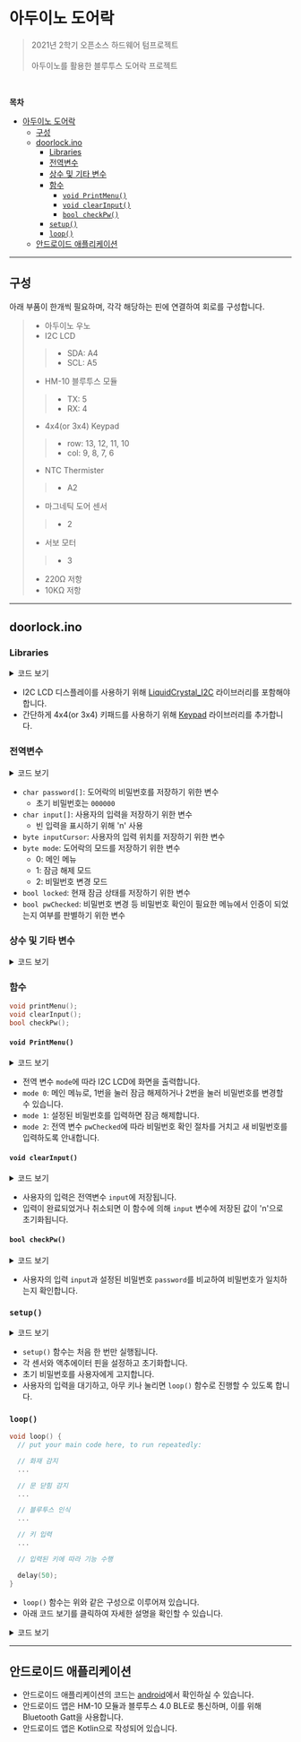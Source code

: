 # 아두이노 도어락

> 2021년 2학기 오픈소스 하드웨어 텀프로젝트
> <br><br>아두이노를 활용한 블루투스 도어락 프로젝트

<br>

**목차**
- [아두이노 도어락](#아두이노-도어락)
  - [구성](#구성)
  - [doorlock.ino](#doorlockino)
    - [Libraries](#libraries)
    - [전역변수](#전역변수)
    - [상수 및 기타 변수](#상수-및-기타-변수)
    - [함수](#함수)
      - [`void PrintMenu()`](#void-printmenu)
      - [`void clearInput()`](#void-clearinput)
      - [`bool checkPw()`](#bool-checkpw)
    - [`setup()`](#setup)
    - [`loop()`](#loop)
  - [안드로이드 애플리케이션](#안드로이드-애플리케이션)

---

## 구성
아래 부품이 한개씩 필요하며, 각각 해당하는 핀에 연결하여 회로를 구성합니다.
>  * 아두이노 우노
>  * I2C LCD
>> * SDA: A4
>> * SCL: A5
>  * HM-10 블루투스 모듈
>> * TX: 5
>> * RX: 4
>  * 4x4(or 3x4) Keypad
>> * row: 13, 12, 11, 10
>> * col: 9, 8, 7, 6
>  * NTC Thermister
>> * A2
>  * 마그네틱 도어 센서
>> * 2
>  * 서보 모터
>> * 3
>  * 220Ω 저항
>  * 10KΩ 저항

---

## doorlock.ino
### Libraries

<details>
<summary>코드 보기</summary>

```c++
#include <SoftwareSerial.h>
#include <LiquidCrystal_I2C.h>
#include <Wire.h>
#include <Servo.h>
#include <Keypad.h>
```

</details>

* I2C LCD 디스플레이를 사용하기 위해 [LiquidCrystal_I2C](https://github.com/johnrickman/LiquidCrystal_I2C) 라이브러리를 포함해야 합니다.
* 간단하게 4x4(or 3x4) 키패드를 사용하기 위해 [Keypad](https://playground.arduino.cc/Code/Keypad/) 라이브러리를 추가합니다.


### 전역변수

<details>
<summary>코드 보기</summary>

```c++
char password[6] = {'0', '0', '0', '0', '0', '0'};
char input[6] = {'n', 'n', 'n', 'n', 'n', 'n'};
byte inputCursor = 0;

byte mode = 0;
bool locked = false;
bool pwChecked = false;
```

</details>

* `char password[]`: 도어락의 비밀번호를 저장하기 위한 변수
  * 초기 비밀번호는 `000000`
* `char input[]`: 사용자의 입력을 저장하기 위한 변수
  * 빈 입력을 표시하기 위해 'n' 사용
* `byte inputCursor`: 사용자의 입력 위치를 저장하기 위한 변수
* `byte mode`: 도어락의 모드를 저장하기 위한 변수
  * 0: 메인 메뉴
  * 1: 잠금 해제 모드
  * 2: 비밀번호 변경 모드
* `bool locked`: 현재 잠금 상태를 저장하기 위한 변수
* `bool pwChecked`: 비밀번호 변경 등 비밀번호 확인이 필요한 메뉴에서 인증이 되었는지 여부를 판별하기 위한 변수


### 상수 및 기타 변수

<details>
<summary>코드 보기</summary>

```c++
const int THERMAL_LIMIT = 500; // 화재 인식 범위

const byte KEY_ROWS = 4; // 키패드 열
const byte KEY_COLS = 4; // 키패드 행
// 키패드 배열
const char KEYS[KEY_ROWS][KEY_COLS] = {
  {'1', '2', '3', 'u'},
  {'4', '5', '6', 'd'},
  {'7', '8', '9', 'o'},
  {'*', '0', '#', 'x'}
};

// 핀 위치
const byte PIN_TEMPERATURE = A2;
const byte PIN_DOOR_SENSOR = 2;
const byte PIN_BT_RX = 4;
const byte PIN_BT_TX = 5;
const byte PIN_SERVO = 3;
const byte PIN_KEY_ROWS[KEY_ROWS] = {13, 12, 11, 10};
const byte PIN_KEY_COLS[KEY_COLS] = {9, 8, 7, 6};

// I2C LCD 모듈 
LiquidCrystal_I2C lcd(0x27, 16, 2);
// 블루투스 모듈
SoftwareSerial bt(PIN_BT_TX, PIN_BT_RX);
// 키패드
Keypad pad = Keypad(makeKeymap(KEYS),
                    PIN_KEY_ROWS, PIN_KEY_COLS,
                    KEY_ROWS, KEY_COLS);
// 서보모터
Servo servo;
```

</details>


### 함수
```c++
void printMenu();
void clearInput();
bool checkPw();
```

#### `void PrintMenu()`

<details>
<summary>코드 보기</summary>

```c++
void printMenu() {
  lcd.init();
  switch (mode) {
    case 0: // Main menu mode
      lcd.setCursor(1, 0);
      lcd.print("1. Unlock");
      lcd.setCursor(1, 1);
      lcd.print("2. Change PW");
      break;

    case 1: // Unlock mode
      lcd.setCursor(4, 0);
      lcd.print("Password");
      break;

    case 2: // Settings mode
      if (pwChecked) {
        lcd.setCursor(2, 0);
        lcd.print("Enter new pw");
      } else {
        lcd.setCursor(4, 0);
        lcd.print("Enter pw");
      }
      break;

  }
}
```

</details>

* 전역 변수 `mode`에 따라 I2C LCD에 화면을 출력합니다.
* `mode 0`: 메인 메뉴로, 1번을 눌러 잠금 해제하거나 2번을 눌러 비밀번호를 변경할 수 있습니다.
* `mode 1`: 설정된 비밀번호를 입력하면 잠금 해제합니다.
* `mode 2`: 전역 변수 `pwChecked`에 따라 비밀번호 확인 절차를 거치고 새 비밀번호를 입력하도록 안내합니다.

#### `void clearInput()`

<details>
<summary>코드 보기</summary>

```c++
void clearInput() {
  for (int i = 0; i < 6; i++) {
    input[i] = 'n';
  }
  inputCursor = 0;
}
```

</details>

* 사용자의 입력은 전역변수 `input`에 저장됩니다.
* 입력이 완료되었거나 취소되면 이 함수에 의해 `input` 변수에 저장된 값이 'n'으로 초기화됩니다.

#### `bool checkPw()`

<details>
<summary>코드 보기</summary>

```c++
bool checkPw() {
  bool correct = true;
  for (int i = 0; i < 6; i++) {
    if (password[i] != input[i]) {
      correct = false;
      break;
    }
  }

  return correct;
}
```

</details>

* 사용자의 입력 `input`과 설정된 비밀번호 `password`를 비교하여 비밀번호가 일치하는지 확인합니다.


### `setup()`

<details>
<summary>코드 보기</summary>

```c++
void setup() {
  // put your setup code here, to run once:

  Serial.begin(9600);

  // Initialize servo
  servo.attach(PIN_SERVO);
  servo.write(0);

  // Initiailize bluetooth
  bt.begin(9600);

  // Initialize button (proximity replacement)
  pinMode(PIN_DOOR_SENSOR, INPUT);

  lcd.init();
  lcd.backlight();
  lcd.setCursor(3, 0);
  lcd.print("PW: 000000");
  lcd.setCursor(0, 1);
  lcd.print("Press any button");

  char key;
  while (!(key = pad.getKey())) {
    delay(100);
  }

  printMenu();

}
```

</details>

* `setup()` 함수는 처음 한 번만 실행됩니다.
* 각 센서와 액추에이터 핀을 설정하고 초기화합니다.
* 초기 비밀번호를 사용자에게 고지합니다.
* 사용자의 입력을 대기하고, 아무 키나 눌리면 `loop()` 함수로 진행할 수 있도록 합니다.


### `loop()` 

```c++
void loop() {
  // put your main code here, to run repeatedly:

  // 화재 감지
  ...

  // 문 닫힘 감지
  ...

  // 블루투스 인식
  ...

  // 키 입력
  ...

  // 입력된 키에 따라 기능 수행

  delay(50);
}
```

* `loop()` 함수는 위와 같은 구성으로 이루어져 있습니다.
* 아래 코드 보기를 클릭하여 자세한 설명을 확인할 수 있습니다.

<details>
<summary>코드 보기</summary>

```c++
// 화재 감지
  int temp = analogRead(PIN_TEMPERATURE);
  if (temp > THERMAL_LIMIT) {
    locked = false;
    servo.write(0);

    delay(5000);
    return;
  }
```

* NTC Thermister에서 현재 온도를 측정하여 상수로 선언되어 있는 `THERMAL_LIMIT`의 값보다 높다면 이후의 코드를 모두 무시하고 잠금이 해제됩니다.

```c++
  // 문 닫힘 감지
  if (!digitalRead(PIN_DOOR_SENSOR) && !locked) {
    locked = true;
    servo.write(90);

    lcd.init();
    lcd.setCursor(5, 0);
    lcd.print("Locked");

    delay(1000);
    printMenu();
  }
```

* 문이 열려 있는 상태에서 마그네틱 도어 센서가 인식되면 서보모터를 동작시켜 문을 닫습니다.

```c++
  // 블루투스 인식
  if (bt.available()) {
    byte data = bt.read();
    if (data == 'u') {
      bool pass = true;
      for (int i = 0; bt.available() && i < 6; i++) {
        if (bt.read() != password[i]) {
          pass = false;
          break;
        }
      }

      if (pass) {
        servo.write(0);

        lcd.init();
        lcd.setCursor(3, 0);
        lcd.print("Bluetooth");
        lcd.setCursor(4, 1);
        lcd.print("Unlocked");

        delay(3000);
        printMenu();

      }

    } else if (data == 'l') {
      servo.write(90);

      lcd.init();
      lcd.setCursor(3, 0);
      lcd.print("Bluetooth");
      lcd.setCursor(5, 1);
      lcd.print("Locked");

      delay(1000);
      printMenu();
    }
  }
```

* 블루투스 장비로부터 수신된 메시지에 따라 동작을 수행합니다.
* `l` 명령어가 입력되면 서보모터를 90° 회전시켜 문을 잠급니다.
* `u` 명령어가 입력되면 이후 따라오는 6자리 PIN을 설정된 비밀번호와 비교하여 일치하면 잠금을 해제합니다.
  * `u012345` 가 입력된 경우, `u` 는 명령어로, `012345`는 비밀번호로 인식합니다.

```c++
char key = pad.getKey();

if (!key) {
  delay(50);
  return;
}
```

* 키패드에서 입력된 키를 저장하고, 만약 입력된 키가 없다면 `loop()` 함수로 리턴합니다.

```c++
switch (mode) {
  case 0: // Main menu mode
    ...
    break;

  case 1: // Unlock mode
    ...
    break;

  case 2: // Settings mode
    ...
    break;
}
```

* 전역 변수 `mode`에 저장된 값에 따라 다른 기능을 수행합니다.

```c++
case 0: // Main menu mode
  if (key == '1') {
      mode = 1;
      printMenu();
    } else if (key == '2') {
      mode = 2;
      printMenu();
    }
    break;
```

* 메인 메뉴에서는 입력된 키의 값에 따라 전역 변수 `mode`를 설정하고, 화면을 출력합니다.

```c++
case 1: // Unlock mode
    input[inputCursor++] = key;
    lcd.setCursor(4 + inputCursor, 1);
    lcd.print(key);

    if (inputCursor >= 6) {
      if (checkPw()) {

        locked = false;
        servo.write(0);

        lcd.init();
        lcd.setCursor(4, 0);
        lcd.print("Welcome!");
        lcd.setCursor(4, 1);
        lcd.print("Unlocked");

        delay(3000);

      } else {

        lcd.init();
        lcd.setCursor(5, 0);
        lcd.print("Wrong");
        lcd.setCursor(4, 1);
        lcd.print("Password");

        delay(1000);
      }

      // Clear input
      clearInput();
      mode = 0;
      printMenu();

    }
    break;
```

* 잠금 해제 모드에서는 사용자가 입력한 키를 전역 변수 `input`에 저장하고, 6자리가 모두 입력되었다면 설정된 비밀번호와 비교하여 잠금을 해제합니다.
  * 여기에서 사용자가 입력한 `input` 위치를 판별하는데 `inputCursor` 전역 변수가 사용됩니다.
  * 비밀번호가 올바른지, 틀린지에 따라 화면에 메시지를 출력합니다.


```c++
case 2: // Settings mode
    input[inputCursor++] = key;
    lcd.setCursor(4 + inputCursor, 1);
    lcd.print(key);

    if (inputCursor >= 6) {
      if (pwChecked) {
        pwChecked = false;

        for (int i = 0; i < 6; i++) {
          password[i] = input[i];
        }

        lcd.init();
        lcd.setCursor(4, 0);
        lcd.print("Password");
        lcd.setCursor(4, 1);
        lcd.print("Changed!");

        delay(1000);

        mode = 0;
        printMenu();

      } else {
        if (checkPw()) {
          pwChecked = true;
          printMenu();
        } else {
          pwChecked = false;

          lcd.init();
          lcd.setCursor(5, 0);
          lcd.print("Wrong");
          lcd.setCursor(4, 1);
          lcd.print("Password");

          delay(1000);

          mode = 0;
          printMenu();
        }
      }
      clearInput();
    }
    break;
```

* 잠금 해제 모드와 비슷한 동작을 수행합니다.
* 단, 비밀번호 변경 모드에서는 1차로 비밀번호를 확인한 후에 잠금을 해제하는 대신 새 비밀번호를 입력받도록 합니다.
* 새 비밀번호가 모두 입력되면 이를 전역 변수 `password`에 저장하여 비밀번호를 변경합니다.

</details>


---

## 안드로이드 애플리케이션
* 안드로이드 애플리케이션의 코드는 [android](/android/)에서 확인하실 수 있습니다.
* 안드로이드 앱은 HM-10 모듈과 블루투스 4.0 BLE로 통신하며, 이를 위해 Bluetooth Gatt을 사용합니다.
* 안드로이드 앱은 Kotlin으로 작성되어 있습니다.